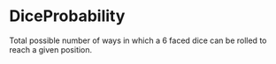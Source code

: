 # DiceProbability
Total possible number of ways in which a 6 faced dice can be rolled to reach a given position.
